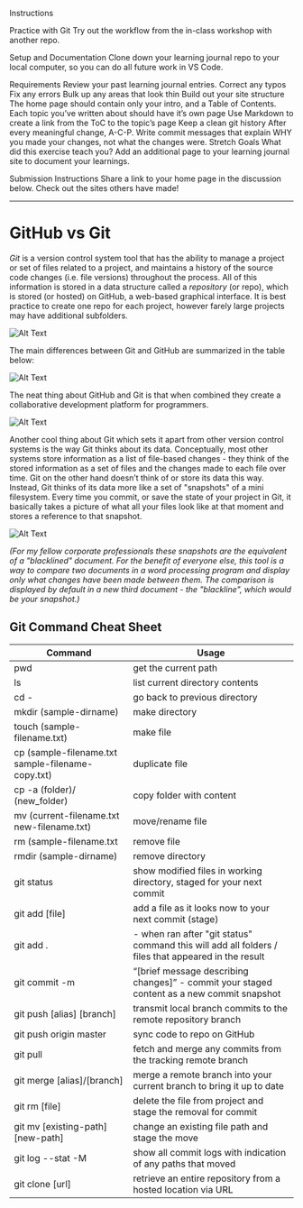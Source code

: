 Instructions

Practice with Git
Try out the workflow from the in-class workshop with another repo.

Setup and Documentation
Clone down your learning journal repo to your local computer, so you can do all future work in VS Code.

Requirements
Review your past learning journal entries.
Correct any typos
Fix any errors
Bulk up any areas that look thin
Build out your site structure
The home page should contain only your intro, and a Table of Contents.
Each topic you’ve written about should have it’s own page
Use Markdown to create a link from the ToC to the topic’s page
Keep a clean git history
After every meaningful change, A-C-P.
Write commit messages that explain WHY you made your changes, not what the changes were.
Stretch Goals
What did this exercise teach you? Add an additional page to your learning journal site to document your learnings.

Submission Instructions
Share a link to your home page in the discussion below. Check out the sites others have made!
_______________________________________________________

# GitHub vs Git

_Git_ is a version control system tool that has the ability to manage a project or set of files related to a project, and maintains a history of the source code changes (i.e. file versions) throughout the process.  All of this information is stored in a data structure called a _repository_ (or repo), which is stored (or hosted) on GitHub, a web-based graphical interface.  It is best practice to create one repo for each project, however farely large projects may have additional subfolders.  

![Alt Text](https://toolsqa.com/wp-content/gallery/git/GitAndGithub.jpg)

The main differences between Git and GitHub are summarized in the table below:

![Alt Text](http://cdn.differencebetween.net/wp-content/uploads/2018/03/Git-VERSUS-GitHub.jpg)

The neat thing about GitHub and Git is that when combined they create a collaborative development platform for programmers. 

![Alt Text](https://3.bp.blogspot.com/-SnWr9oa-G30/UY6tZKwGZPI/AAAAAAAABLc/dyQGoX_i3E8/s1600/Github.png)

Another cool thing about Git which sets it apart from other version control systems is the way Git thinks about its data. Conceptually, most other systems store information as a list of file-based changes - they think of the stored information as a set of files and the changes made to each file over time.  Git on the other hand doesn’t think of or store its data this way. Instead, Git thinks of its data more like a set of "snapshots" of a mini filesystem. Every time you commit, or save the state of your project in Git, it basically takes a picture of what all your files look like at that moment and stores a reference to that snapshot. 

![Alt Text](https://git-scm.com/figures/18333fig0105-tn.png)

_(For my fellow corporate professionals these snapshots are the equivalent of a "blacklined" document. For the benefit of everyone else, this tool is a way to compare two documents in a word processing program and display only what changes have been made between them. The comparison is displayed by default in a new third document - the "blackline", which would be your snapshot.)_


## Git Command Cheat Sheet


| Command       | Usage         |
| ------------- | ------------- |
| pwd   | get the current path
| ls   | list current directory contents
| cd -   | go back to previous directory
| mkdir (sample-dirname)   | make directory
| touch (sample-filename.txt)   | make file 
| cp (sample-filename.txt sample-filename-copy.txt)   | duplicate file 
| cp -a (folder)/ (new_folder)   | copy folder with content
| mv (current-filename.txt new-filename.txt)   | move/rename file
| rm (sample-filename.txt   | remove file
| rmdir (sample-dirname)   | remove directory
| git status  | show modified files in working directory, staged for your next commit  |
| git add [file]  | add a file as it looks now to your next commit (stage)  |
| git add .  |  - when ran after "git status" command this will add all folders / files that appeared in the result  |
| git commit -m  |  “[brief message describing changes]” - commit your staged content as a new commit snapshot |
| git push [alias] [branch]  | transmit local branch commits to the remote repository branch  |
| git push origin master  | sync code to repo on GitHub |
| git pull  | fetch and merge any commits from the tracking remote branch  |
| git merge [alias]/[branch]  | merge a remote branch into your current branch to bring it up to date |
| git rm [file] | delete the file from project and stage the removal for commit  |
| git mv [existing-path] [new-path]  | change an existing file path and stage the move |
| git log --stat -M | show all commit logs with indication of any paths that moved  |
| git clone [url]  | retrieve an entire repository from a hosted location via URL  |
